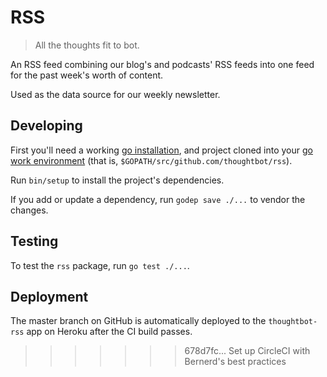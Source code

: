 # RSS

> All the thoughts fit to bot.

An RSS feed combining our blog's and podcasts' RSS feeds into
one feed for the past week's worth of content.

Used as the data source for our weekly newsletter.

## Developing

First you'll need a working [go installation],
and project cloned into your [go work environment]
(that is, `$GOPATH/src/github.com/thoughtbot/rss`).

  [go installation]: http://golang.org/doc/install
  [go work environment]: http://golang.org/doc/code.html

Run `bin/setup` to install the project's dependencies.

If you add or update a dependency,
run `godep save ./...` to vendor the changes.

## Testing

To test the `rss` package, run `go test ./...`.

## Deployment

The master branch on GitHub is automatically deployed
to the `thoughtbot-rss` app on Heroku
after the CI build passes.
>>>>>>> 678d7fc... Set up CircleCI with Bernerd's best practices
